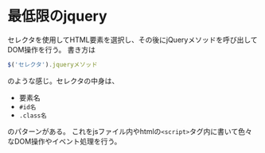 # 最低限のjquery

セレクタを使用してHTML要素を選択し、その後にjQueryメソッドを呼び出してDOM操作を行う。
書き方は

```javascript
$('セレクタ').jqueryメソッド
```

のような感じ。セレクタの中身は、

- 要素名
- `#id名`
- `.class名`

のパターンがある。
これをjsファイル内やhtmlの`<script>`タグ内に書いて色々なDOM操作やイベント処理を行う。

